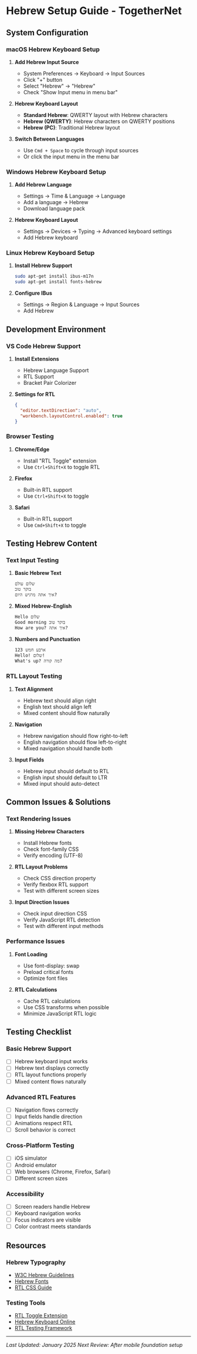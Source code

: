 # Hebrew Setup Guide - TogetherNet

## System Configuration

### macOS Hebrew Keyboard Setup

1. **Add Hebrew Input Source**
   - System Preferences → Keyboard → Input Sources
   - Click "+" button
   - Select "Hebrew" → "Hebrew"
   - Check "Show Input menu in menu bar"

2. **Hebrew Keyboard Layout**
   - **Standard Hebrew**: QWERTY layout with Hebrew characters
   - **Hebrew (QWERTY)**: Hebrew characters on QWERTY positions
   - **Hebrew (PC)**: Traditional Hebrew layout

3. **Switch Between Languages**
   - Use `Cmd + Space` to cycle through input sources
   - Or click the input menu in the menu bar

### Windows Hebrew Keyboard Setup

1. **Add Hebrew Language**
   - Settings → Time & Language → Language
   - Add a language → Hebrew
   - Download language pack

2. **Hebrew Keyboard Layout**
   - Settings → Devices → Typing → Advanced keyboard settings
   - Add Hebrew keyboard

### Linux Hebrew Keyboard Setup

1. **Install Hebrew Support**

   ```bash
   sudo apt-get install ibus-m17n
   sudo apt-get install fonts-hebrew
   ```

2. **Configure IBus**
   - Settings → Region & Language → Input Sources
   - Add Hebrew

## Development Environment

### VS Code Hebrew Support

1. **Install Extensions**
   - Hebrew Language Support
   - RTL Support
   - Bracket Pair Colorizer

2. **Settings for RTL**
   ```json
   {
     "editor.textDirection": "auto",
     "workbench.layoutControl.enabled": true
   }
   ```

### Browser Testing

1. **Chrome/Edge**
   - Install "RTL Toggle" extension
   - Use `Ctrl+Shift+X` to toggle RTL

2. **Firefox**
   - Built-in RTL support
   - Use `Ctrl+Shift+X` to toggle

3. **Safari**
   - Built-in RTL support
   - Use `Cmd+Shift+X` to toggle

## Testing Hebrew Content

### Text Input Testing

1. **Basic Hebrew Text**

   ```
   שלום עולם
   בוקר טוב
   איך אתה מרגיש היום?
   ```

2. **Mixed Hebrew-English**

   ```
   Hello שלום
   Good morning בוקר טוב
   How are you? איך אתה?
   ```

3. **Numbers and Punctuation**
   ```
   123 ארבע חמש
   Hello! שלום!
   What's up? מה קורה?
   ```

### RTL Layout Testing

1. **Text Alignment**
   - Hebrew text should align right
   - English text should align left
   - Mixed content should flow naturally

2. **Navigation**
   - Hebrew navigation should flow right-to-left
   - English navigation should flow left-to-right
   - Mixed navigation should handle both

3. **Input Fields**
   - Hebrew input should default to RTL
   - English input should default to LTR
   - Mixed input should auto-detect

## Common Issues & Solutions

### Text Rendering Issues

1. **Missing Hebrew Characters**
   - Install Hebrew fonts
   - Check font-family CSS
   - Verify encoding (UTF-8)

2. **RTL Layout Problems**
   - Check CSS direction property
   - Verify flexbox RTL support
   - Test with different screen sizes

3. **Input Direction Issues**
   - Check input direction CSS
   - Verify JavaScript RTL detection
   - Test with different input methods

### Performance Issues

1. **Font Loading**
   - Use font-display: swap
   - Preload critical fonts
   - Optimize font files

2. **RTL Calculations**
   - Cache RTL calculations
   - Use CSS transforms when possible
   - Minimize JavaScript RTL logic

## Testing Checklist

### Basic Hebrew Support

- [ ] Hebrew keyboard input works
- [ ] Hebrew text displays correctly
- [ ] RTL layout functions properly
- [ ] Mixed content flows naturally

### Advanced RTL Features

- [ ] Navigation flows correctly
- [ ] Input fields handle direction
- [ ] Animations respect RTL
- [ ] Scroll behavior is correct

### Cross-Platform Testing

- [ ] iOS simulator
- [ ] Android emulator
- [ ] Web browsers (Chrome, Firefox, Safari)
- [ ] Different screen sizes

### Accessibility

- [ ] Screen readers handle Hebrew
- [ ] Keyboard navigation works
- [ ] Focus indicators are visible
- [ ] Color contrast meets standards

## Resources

### Hebrew Typography

- [W3C Hebrew Guidelines](https://www.w3.org/International/articles/inline-bidi-markup/uba-basics)
- [Hebrew Fonts](https://fonts.google.com/?subset=hebrew)
- [RTL CSS Guide](https://developer.mozilla.org/en-US/docs/Web/CSS/CSS_Logical_Properties)

### Testing Tools

- [RTL Toggle Extension](https://chrome.google.com/webstore/detail/rtl-toggle/ldjhmjdmjlmjcnhcnhclkfphadhgkkaf)
- [Hebrew Keyboard Online](https://www.lexilogos.com/keyboard/hebrew.htm)
- [RTL Testing Framework](https://github.com/facebook/react-native/tree/main/packages/react-native/Libraries/Text/Text)

---

_Last Updated: January 2025_
_Next Review: After mobile foundation setup_
